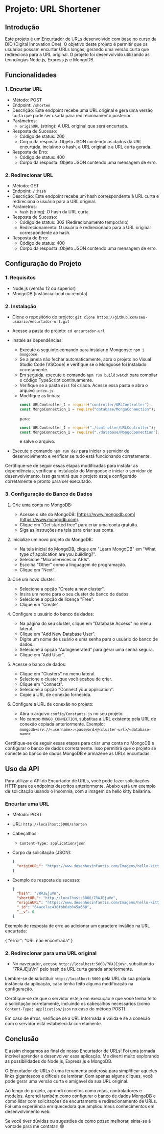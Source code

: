 # Projeto: URL Shortener 

## Introdução
Este projeto é um Encurtador de URLs desenvolvido com base no curso da DIO (Digital Innovation One). O objetivo deste projeto é permitir que os usuários possam encurtar URLs longas, gerando uma versão curta que redireciona para a URL original. O projeto foi desenvolvido utilizando as tecnologias Node.js, Express.js e MongoDB.

## Funcionalidades

### 1. Encurtar URL
- Método: POST
- Endpoint: `/shorten`
- Descrição: Este endpoint recebe uma URL original e gera uma versão curta que pode ser usada para redirecionamento posterior.
- Parâmetros:
  - `originURL` (string): A URL original que será encurtada.
- Resposta de Sucesso:
  - Código de status: 200
  - Corpo da resposta: Objeto JSON contendo os dados da URL encurtada, incluindo o hash, a URL original e a URL curta gerada.
- Resposta de Erro:
  - Código de status: 400
  - Corpo da resposta: Objeto JSON contendo uma mensagem de erro.

### 2. Redirecionar URL
- Método: GET
- Endpoint: `/:hash`
- Descrição: Este endpoint recebe um hash correspondente à URL curta e redireciona o usuário para a URL original.
- Parâmetros:
  - `hash` (string): O hash da URL curta.
- Resposta de Sucesso:
  - Código de status: 302 (Redirecionamento temporário)
  - Redirecionamento: O usuário é redirecionado para a URL original correspondente ao hash.
- Resposta de Erro:
  - Código de status: 400
  - Corpo da resposta: Objeto JSON contendo uma mensagem de erro.

## Configuração do Projeto

### 1. Requisitos
- Node.js (versão 12 ou superior)
- MongoDB (instância local ou remota)

### 2. Instalação

- Clone o repositório do projeto: `git clone https://github.com/seu-usuario/encurtador-url.git`
- Acesse a pasta do projeto: `cd encurtador-url`

- Instale as dependências:
  - Execute o seguinte comando para instalar o Mongoose: `npm i mongoose`
  - Se a janela não fechar automaticamente, abra o projeto no Visual Studio Code (VSCode) e verifique se o Mongoose foi instalado corretamente.
  - Em seguida, execute o comando `npm run build:watch` para compilar o código TypeScript continuamente.
  - Verifique se a pasta `dist` foi criada. Acesse essa pasta e abra o arquivo `index.js`.
  - Modifique as linhas:
    ```javascript
    const URLController_1 = require("controller/URLController");
    const MongoConnection_1 = require("database/MongoConnection");
    ```
    para:
    ```javascript
    const URLController_1 = require("./controller/URLController");
    const MongoConnection_1 = require("./database/MongoConnection");
    ```
    e salve o arquivo.

- Execute o comando `npm run dev` para iniciar o servidor de desenvolvimento e verificar se tudo está funcionando corretamente.

Certifique-se de seguir essas etapas modificadas para instalar as dependências, verificar a instalação do Mongoose e iniciar o servidor de desenvolvimento. Isso garantirá que o projeto esteja configurado corretamente e pronto para ser executado.
### 3. Configuração do Banco de Dados

1. Crie uma conta no MongoDB:
   - Acesse o site do MongoDB: [https://www.mongodb.com](https://www.mongodb.com).
   - Clique em "Get started free" para criar uma conta gratuita.
   - Siga as instruções na tela para criar sua conta.

2. Inicialize um novo projeto do MongoDB:
   - Na tela inicial do MongoDB, clique em "Learn MongoDB" em "What type of application are you building?".
   - Selecione "Microservices or APIs".
   - Escolha "Other" como a linguagem de programação.
   - Clique em "Next".

3. Crie um novo cluster:
   - Selecione a opção "Create a new cluster".
   - Insira um nome para o seu cluster de banco de dados.
   - Selecione a opção de licença "Free".
   - Clique em "Create".

4. Configure o usuário do banco de dados:
   - Na página do seu cluster, clique em "Database Access" no menu lateral.
   - Clique em "Add New Database User".
   - Digite um nome de usuário e uma senha para o usuário do banco de dados.
   - Selecione a opção "Autogenerated" para gerar uma senha segura.
   - Clique em "Add User".

5. Acesse o banco de dados:
   - Clique em "Clusters" no menu lateral.
   - Selecione o cluster que você acabou de criar.
   - Clique em "Connect".
   - Selecione a opção "Connect your application".
   - Copie a URL de conexão fornecida.

6. Configure a URL de conexão no projeto:
   - Abra o arquivo `config/Constants.js` no seu projeto.
   - No campo `MONGO_CONNECTION`, substitua a URL existente pela URL de conexão copiada anteriormente.
     Exemplo: `mongodb+srv://<username>:<password>@<cluster-url>/<database-name>`

Certifique-se de seguir essas etapas para criar uma conta no MongoDB e configurar o banco de dados corretamente. Isso permitirá que o projeto se conecte ao banco de dados MongoDB e armazene as URLs encurtadas.

## Uso da API

Para utilizar a API do Encurtador de URLs, você pode fazer solicitações HTTP para os endpoints descritos anteriormente. Abaixo está um exemplo de solicitação usando o Insomnia, com a imagem da hello kitty bailarina.

### Encurtar uma URL


  - Método: POST
  - URL: `http://localhost:5000/shorten`
  - Cabeçalhos: 
    - `Content-Type: application/json`
  - Corpo da solicitação (JSON):
    ```json
    {
      "originURL": "https://www.desenhosinfantis.com/Imagens/hello-kitty-bailarina.jpg"
    }
    ```

- Exemplo de resposta de sucesso:
  ```json
  {
    "hash": "7RAJEjuVn",
    "shortURL": "http://localhost:5000/7RAJEjuVn",
    "originURL": "https://www.desenhosinfantis.com/Imagens/hello-kitty-bailarina.jpg",
    "_id": "64ace7ac438fbb6ab045a668",
    "__v": 0
  }
  ```

Exemplo de resposta de erro ao adicionar um caractere inválido na URL encurtada:

{
  "error": "URL não encontrada"
}

### 2. Redirecionar para uma URL original

- No navegador, acesse `http://localhost:5000/7RAJEjuVn`, substituindo "7RAJEjuVn" pelo hash da URL curta gerada anteriormente.

Lembre-se de substituir `http://localhost:5000` pela URL da sua própria instância da aplicação, caso tenha feito alguma modificação na configuração.

Certifique-se de que o servidor esteja em execução e que você tenha feito a solicitação corretamente, incluindo os cabeçalhos necessários (como `Content-Type: application/json` no caso do método POST).

Em caso de erros, verifique se a URL informada é válida e se a conexão com o servidor está estabelecida corretamente.

## Conclusão

E assim chegamos ao final do nosso Encurtador de URLs! Foi uma jornada incrível aprender e desenvolver essa aplicação. Me diverti muito explorando as possibilidades do Node.js, Express.js e MongoDB.

O Encurtador de URLs é uma ferramenta poderosa para simplificar aqueles links gigantescos e difíceis de lembrar. Com apenas alguns cliques, você pode gerar uma versão curta e amigável da sua URL original.

Ao longo do projeto, aprendi  conceitos como rotas, controladores e modelos. Aprendi também como configurar o banco de dados MongoDB e como lidar com solicitações de encurtamento e redirecionamento de URLs. Foi uma experiência enriquecedora que ampliou meus conhecimentos em desenvolvimento web.


 Se você tiver dúvidas ou sugestões de como posso melhorar, sinta-se à vontade para me contatar! :smile:


